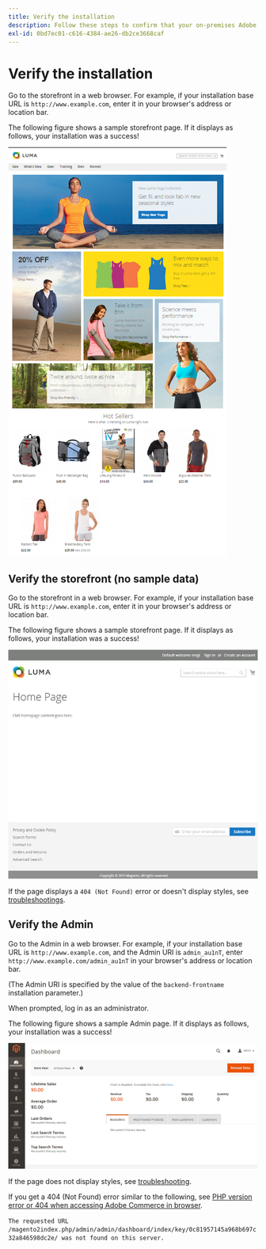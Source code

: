 ```yaml
---
title: Verify the installation
description: Follow these steps to confirm that your on-premises Adobe Commerce installation was successful.
exl-id: 0bd7ec01-c616-4384-ae26-db2ce3668caf
---
```

# Verify the installation

Go to the storefront in a web browser. For example, if your installation base URL is `http://www.example.com`, enter it in your browser's address or location bar.

The following figure shows a sample storefront page. If it displays as follows, your installation was a success!

![Storefront with the Luma theme](../../assets/installation/install-success_store-luma.png)

## Verify the storefront (no sample data)

Go to the storefront in a web browser. For example, if your installation base URL is `http://www.example.com`, enter it in your browser's address or location bar.

The following figure shows a sample storefront page. If it displays as follows, your installation was a success!

![Storefront which verifies a successful installation](../../assets/installation/install-success_store.png)

If the page displays a `404 (Not Found)` error or doesn't display styles, see [troubleshootings](https://support.magento.com/hc/en-us/articles/360032994352).

## Verify the Admin

Go to the Admin in a web browser. For example, if your installation base URL is `http://www.example.com`, and the Admin URI is `admin_au1nT`, enter `http://www.example.com/admin_au1nT` in your browser's address or location bar.

(The Admin URI is specified by the value of the `backend-frontname` installation parameter.)

When prompted, log in as an administrator.

The following figure shows a sample Admin page. If it displays as follows, your installation was a success!

![Admin which verifies a successful installation](../../assets/installation/install_success_admin.png)

If the page does not display styles, see [troubleshooting](https://support.magento.com/hc/en-us/articles/360032994352).

If you get a 404 (Not Found) error similar to the following, see [PHP version error or 404 when accessing Adobe Commerce in browser](https://support.magento.com/hc/en-us/articles/360033117152).

`The requested URL /magento2index.php/admin/admin/dashboard/index/key/0c81957145a968b697c32a846598dc2e/ was not found on this server.`
